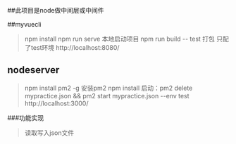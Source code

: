 ##此项目是node做中间层或中间件

##myvuecli
>npm install
>npm run serve 本地启动项目
>npm run build -- test 打包 只配了test环境
>http://localhost:8080/

## nodeserver
>npm install pm2 -g 安装pm2
>npm install 
>启动：pm2 delete mypractice.json && pm2 start mypractice.json --env test
>http://localhost:3000/


###功能实现
>读取写入json文件
